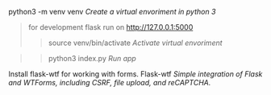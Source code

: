 python3 -m venv venv        *Create a virtual envoriment in python 3*

>for development flask run on <http://127.0.0.1:5000>
>>source venv/bin/activate    *Activate virtual envoriment* 

>>python3  index.py           *Run app*

Install flask-wtf for working with forms.
Flask-wtf  *Simple integration of Flask and WTForms, including CSRF, file upload, and reCAPTCHA.*
